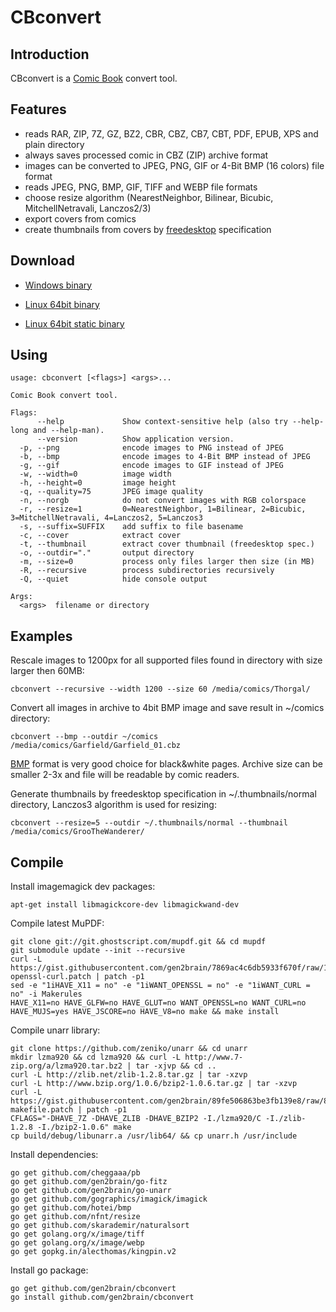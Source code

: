 CBconvert
=========

Introduction
------------

CBconvert is a [Comic Book](http://en.wikipedia.org/wiki/Comic_Book_Archive_file) convert tool.

Features
--------

 - reads RAR, ZIP, 7Z, GZ, BZ2, CBR, CBZ, CB7, CBT, PDF, EPUB, XPS and plain directory
 - always saves processed comic in CBZ (ZIP) archive format
 - images can be converted to JPEG, PNG, GIF or 4-Bit BMP (16 colors) file format
 - reads JPEG, PNG, BMP, GIF, TIFF and WEBP file formats
 - choose resize algorithm (NearestNeighbor, Bilinear, Bicubic, MitchellNetravali, Lanczos2/3)
 - export covers from comics
 - create thumbnails from covers by [freedesktop](http://www.freedesktop.org/wiki/) specification

Download
--------

 - [Windows binary](https://github.com/gen2brain/cbconvert/releases/download/0.3.0/cbconvert-0.3.0.zip)

 - [Linux 64bit binary](https://github.com/gen2brain/cbconvert/releases/download/0.3.0/cbconvert-0.3.0.tar.gz)
 - [Linux 64bit static binary](https://github.com/gen2brain/cbconvert/releases/download/0.3.0/cbconvert-0.3.0-static.tar.gz)

Using
-----

    usage: cbconvert [<flags>] <args>...

    Comic Book convert tool.

    Flags:
          --help             Show context-sensitive help (also try --help-long and --help-man).
          --version          Show application version.
      -p, --png              encode images to PNG instead of JPEG
      -b, --bmp              encode images to 4-Bit BMP instead of JPEG
      -g, --gif              encode images to GIF instead of JPEG
      -w, --width=0          image width
      -h, --height=0         image height
      -q, --quality=75       JPEG image quality
      -n, --norgb            do not convert images with RGB colorspace
      -r, --resize=1         0=NearestNeighbor, 1=Bilinear, 2=Bicubic, 3=MitchellNetravali, 4=Lanczos2, 5=Lanczos3
      -s, --suffix=SUFFIX    add suffix to file basename
      -c, --cover            extract cover
      -t, --thumbnail        extract cover thumbnail (freedesktop spec.)
      -o, --outdir="."       output directory
      -m, --size=0           process only files larger then size (in MB)
      -R, --recursive        process subdirectories recursively
      -Q, --quiet            hide console output

    Args:
      <args>  filename or directory


Examples
--------

Rescale images to 1200px for all supported files found in directory with size larger then 60MB:

    cbconvert --recursive --width 1200 --size 60 /media/comics/Thorgal/

Convert all images in archive to 4bit BMP image and save result in ~/comics directory:

    cbconvert --bmp --outdir ~/comics /media/comics/Garfield/Garfield_01.cbz

[BMP](http://en.wikipedia.org/wiki/BMP_file_format) format is very good choice for black&white pages. Archive size can be smaller 2-3x and file will be readable by comic readers.

Generate thumbnails by freedesktop specification in ~/.thumbnails/normal directory, Lanczos3 algorithm is used for resizing:

    cbconvert --resize=5 --outdir ~/.thumbnails/normal --thumbnail /media/comics/GrooTheWanderer/

Compile
-------

Install imagemagick dev packages:

    apt-get install libmagickcore-dev libmagickwand-dev

Compile latest MuPDF:

    git clone git://git.ghostscript.com/mupdf.git && cd mupdf
    git submodule update --init --recursive
    curl -L https://gist.githubusercontent.com/gen2brain/7869ac4c6db5933f670f/raw/1619394dc957ae10bcd73c713760993466b4bfea/mupdf-openssl-curl.patch | patch -p1
    sed -e "1iHAVE_X11 = no" -e "1iWANT_OPENSSL = no" -e "1iWANT_CURL = no" -i Makerules
    HAVE_X11=no HAVE_GLFW=no HAVE_GLUT=no WANT_OPENSSL=no WANT_CURL=no HAVE_MUJS=yes HAVE_JSCORE=no HAVE_V8=no make && make install

Compile unarr library:

    git clone https://github.com/zeniko/unarr && cd unarr
    mkdir lzma920 && cd lzma920 && curl -L http://www.7-zip.org/a/lzma920.tar.bz2 | tar -xjvp && cd ..
    curl -L http://zlib.net/zlib-1.2.8.tar.gz | tar -xzvp
    curl -L http://www.bzip.org/1.0.6/bzip2-1.0.6.tar.gz | tar -xzvp
    curl -L https://gist.githubusercontent.com/gen2brain/89fe506863be3fb139e8/raw/8783a7d81e22ad84944d146c5e33beab6dffc641/unarr-makefile.patch | patch -p1
    CFLAGS="-DHAVE_7Z -DHAVE_ZLIB -DHAVE_BZIP2 -I./lzma920/C -I./zlib-1.2.8 -I./bzip2-1.0.6" make
    cp build/debug/libunarr.a /usr/lib64/ && cp unarr.h /usr/include

Install dependencies:

    go get github.com/cheggaaa/pb
    go get github.com/gen2brain/go-fitz
    go get github.com/gen2brain/go-unarr
    go get github.com/gographics/imagick/imagick
    go get github.com/hotei/bmp
    go get github.com/nfnt/resize
    go get github.com/skarademir/naturalsort
    go get golang.org/x/image/tiff
    go get golang.org/x/image/webp    
    go get gopkg.in/alecthomas/kingpin.v2

Install go package:

    go get github.com/gen2brain/cbconvert
    go install github.com/gen2brain/cbconvert

